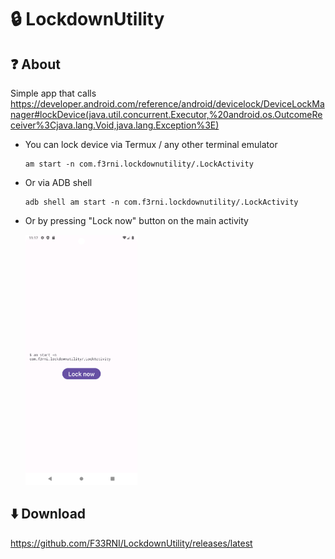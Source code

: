 # 🔒 LockdownUtility

## ❓ About

Simple app that
calls <https://developer.android.com/reference/android/devicelock/DeviceLockManager#lockDevice(java.util.concurrent.Executor,%20android.os.OutcomeReceiver%3Cjava.lang.Void,java.lang.Exception%3E)>

- You can lock device via Termux / any other terminal emulator

  ```shell
  am start -n com.f3rni.lockdownutility/.LockActivity
  ```

- Or via ADB shell

  ```shell
  adb shell am start -n com.f3rni.lockdownutility/.LockActivity
  ```

- Or by pressing "Lock now" button on the main activity

  <img src="https://raw.githubusercontent.com/F33RNI/LockdownUtility/refs/heads/main/screenshot.png" height="400">

## ⬇️ Download

<https://github.com/F33RNI/LockdownUtility/releases/latest>
